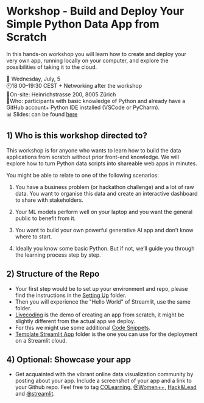 Workshop - Build and Deploy Your Simple Python Data App from Scratch
========================

In this hands-on workshop you will learn how to create and deploy 
your very own app, running locally on your computer, 
and explore the possibilities of taking it to the cloud.

📅 Wednesday, July, 5  
🕘18:00–19:30 CEST + Networking after the workshop  
📍On-site: Heinrichstrasse 200, 8005 Zürich  
🎯Who: participants with basic knowledge of Python and already have a GitHub account+ Python IDE installed (VSCode or PyCharm).   
📊 Slides: can be found [here](https://docs.google.com/presentation/d/1F0WOYrBWYKrBmvPbo4RyN05cnLsdFs9U-qcGR-ZCCXU/edit?usp=sharing)


## 1) Who is this workshop directed to?

This workshop is for anyone who wants to learn how to build the data applications from scratch without prior front-end knowledge. We will explore how to turn Python data scripts into shareable web apps in minutes.

You might be able to relate to one of the following scenarios:

1. You have a business problem (or hackathon challenge) and a lot of raw data. You want to organise this data and create an interactive dashboard to share with stakeholders.

2. Your ML models perform well on your laptop and you want the general public to benefit from it.

3. You want to build your own powerful generative AI app and don’t know where to start.

4. Ideally you know some basic Python. But if not, we’ll guide you through the learning process step by step. 

## 2) Structure of the Repo 

- Your first step would be to set up your environment and repo, please find the instructions in the [Setting Up](00_setting_up) folder. 
- Then you will experience the "Hello World" of Streamlit, use the same folder.   
- [Livecoding](01_livecoding) is the demo of creating an app from scratch, it might be slightly different from the actual app we deploy.
- For this we might use some additional [Code Snippets](02_snippets).
- [Template Streamlit App](03_template_streamlit_app) folder is the one you can use for the deployment on a Streamlit cloud.

## 4) Optional: Showcase your app ##

- Get acquainted with the vibrant online data visualization community by posting about your app. Include a screenshot of your app and a link to your Github repo. Feel free to tag [COLearning](https://www.linkedin.com/school/constructor-learning/), [@Women++](https://www.linkedin.com/company/womenplusplus/), [Hack&Lead](https://www.linkedin.com/company/hackandlead/) and [@streamlit](https://twitter.com/streamlit?lang=en).
